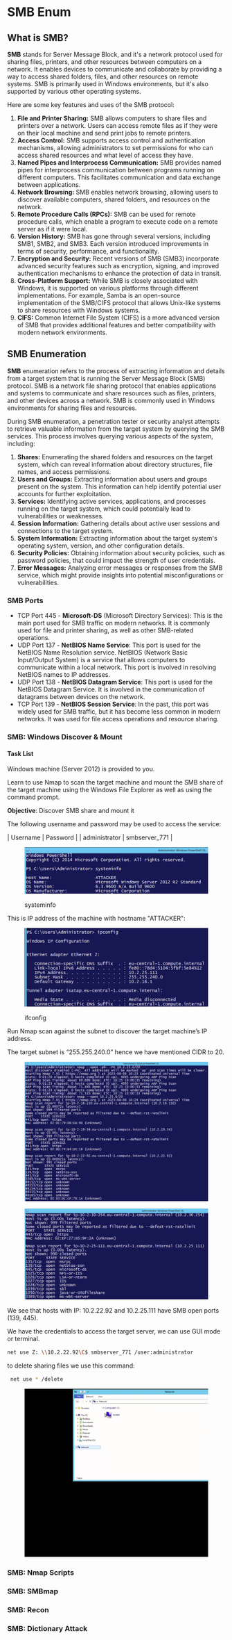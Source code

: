 # SMB Enum

## What is SMB?

**SMB** stands for Server Message Block, and it's a network protocol used for sharing files, printers, and other resources between computers on a network. It enables devices to communicate and collaborate by providing a way to access shared folders, files, and other resources on remote systems. SMB is primarily used in Windows environments, but it's also supported by various other operating systems.

Here are some key features and uses of the SMB protocol:

1. **File and Printer Sharing:** SMB allows computers to share files and printers over a network. Users can access remote files as if they were on their local machine and send print jobs to remote printers.
2. **Access Control:** SMB supports access control and authentication mechanisms, allowing administrators to set permissions for who can access shared resources and what level of access they have.
3. **Named Pipes and Interprocess Communication:** SMB provides named pipes for interprocess communication between programs running on different computers. This facilitates communication and data exchange between applications.
4. **Network Browsing:** SMB enables network browsing, allowing users to discover available computers, shared folders, and resources on the network.
5. **Remote Procedure Calls (RPCs):** SMB can be used for remote procedure calls, which enable a program to execute code on a remote server as if it were local.
6. **Version History:** SMB has gone through several versions, including SMB1, SMB2, and SMB3. Each version introduced improvements in terms of security, performance, and functionality.
7. **Encryption and Security:** Recent versions of SMB (SMB3) incorporate advanced security features such as encryption, signing, and improved authentication mechanisms to enhance the protection of data in transit.
8. **Cross-Platform Support:** While SMB is closely associated with Windows, it is supported on various platforms through different implementations. For example, Samba is an open-source implementation of the SMB/CIFS protocol that allows Unix-like systems to share resources with Windows systems.
9. **CIFS:** Common Internet File System (CIFS) is a more advanced version of SMB that provides additional features and better compatibility with modern network environments.

## SMB Enumeration

**SMB** enumeration refers to the process of extracting information and details from a target system that is running the Server Message Block (SMB) protocol. SMB is a network file sharing protocol that enables applications and systems to communicate and share resources such as files, printers, and other devices across a network. SMB is commonly used in Windows environments for sharing files and resources.

During SMB enumeration, a penetration tester or security analyst attempts to retrieve valuable information from the target system by querying the SMB services. This process involves querying various aspects of the system, including:

1. **Shares:** Enumerating the shared folders and resources on the target system, which can reveal information about directory structures, file names, and access permissions.
2. **Users and Groups:** Extracting information about users and groups present on the system. This information can help identify potential user accounts for further exploitation.
3. **Services:** Identifying active services, applications, and processes running on the target system, which could potentially lead to vulnerabilities or weaknesses.
4. **Session Information:** Gathering details about active user sessions and connections to the target system.
5. **System Information:** Extracting information about the target system's operating system, version, and other configuration details.
6. **Security Policies:** Obtaining information about security policies, such as password policies, that could impact the strength of user credentials.
7. **Error Messages:** Analyzing error messages or responses from the SMB service, which might provide insights into potential misconfigurations or vulnerabilities.

### SMB Ports

* TCP Port 445 - **Microsoft-DS** (Microsoft Directory Services): This is the main port used for SMB traffic on modern networks. It is commonly used for file and printer sharing, as well as other SMB-related operations.
* UDP Port 137 - **NetBIOS Name Service**: This port is used for the NetBIOS Name Resolution service. NetBIOS (Network Basic Input/Output System) is a service that allows computers to communicate within a local network. This port is involved in resolving NetBIOS names to IP addresses.
* UDP Port 138 - **NetBIOS Datagram Service**: This port is used for the NetBIOS Datagram Service. It is involved in the communication of datagrams between devices on the network.
* TCP Port 139 - **NetBIOS Session Service**: In the past, this port was widely used for SMB traffic, but it has become less common in modern networks. It was used for file access operations and resource sharing.

### SMB: Windows Discover & Mount

#### Task List

Windows machine (Server 2012) is provided to you.

Learn to use Nmap to scan the target machine and mount the SMB share of the target machine using the Windows File Explorer as well as using the command prompt.

**Objective**: Discover SMB share and mount it

The following username and password may be used to access the service:

\| Username | Password | | administrator | smbserver\_771 |

<figure><img src="../../../.gitbook/assets/Schermata del 2023-08-06 12-17-42.png" alt=""><figcaption><p>systeminfo</p></figcaption></figure>

This is IP address of the machine with hostname "ATTACKER":

<figure><img src="../../../.gitbook/assets/Schermata del 2023-08-06 12-19-41.png" alt=""><figcaption><p>ifconfig</p></figcaption></figure>

Run Nmap scan against the subnet to discover the target machine’s IP address.

The target subnet is “255.255.240.0” hence we have mentioned CIDR to 20.

<figure><img src="../../../.gitbook/assets/Schermata del 2023-08-06 12-29-05.png" alt=""><figcaption></figcaption></figure>

<figure><img src="../../../.gitbook/assets/Schermata del 2023-08-06 12-31-55.png" alt=""><figcaption></figcaption></figure>

We see that hosts with IP: 10.2.22.92 and 10.2.25.111 have SMB open ports (139, 445).

We have the credentials to access the target server, we can use GUI mode or terminal.

```bash
net use Z: \\10.2.22.92\C$ smbserver_771 /user:administrator
```

to delete sharing files we use this command:

```bash
 net use * /delete
```

<div align="left">

<figure><img src="../../../.gitbook/assets/smb (1).gif" alt=""><figcaption></figcaption></figure>

</div>

### SMB: Nmap Scripts

###

###

###

###

### SMB: SMBmap

###

###

###

### SMB: Recon

###

###

###

### SMB: Dictionary Attack

###

###

### &#x20;
